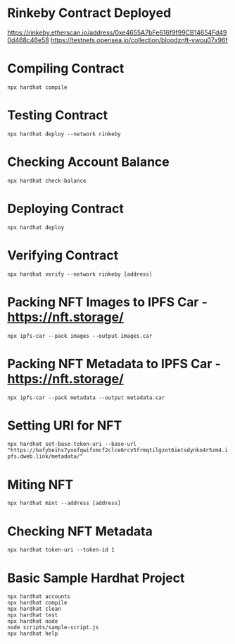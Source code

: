 # Rinkeby Contract Deployed
https://rinkeby.etherscan.io/address/0xe4655A7bFe616f9f99CB14654Fd490d468c46e58
https://testnets.opensea.io/collection/bloodznft-vwou07x96f

# Compiling Contract
```npx hardhat compile```

# Testing Contract
```npx hardhat deploy --network rinkeby```

# Checking Account Balance
```npx hardhat check-balance```

# Deploying Contract
```npx hardhat deploy```

# Verifying Contract
```npx hardhat verify --network rinkeby [address]```

# Packing NFT Images to IPFS Car - https://nft.storage/
```npx ipfs-car --pack images --output images.car```

# Packing NFT Metadata to IPFS Car - https://nft.storage/
```npx ipfs-car --pack metadata --output metadata.car```

# Setting URI for NFT
```npx hardhat set-base-token-uri --base-url "https://bafybeihs7yxofqwifxmcf2clce6rcv5frmqtilgzot6ietsdynko4r5zm4.ipfs.dweb.link/metadata/"```

# Miting NFT
```npx hardhat mint --address [address]```

# Checking NFT Metadata
```npx hardhat token-uri --token-id 1```

# Basic Sample Hardhat Project
```shell
npx hardhat accounts
npx hardhat compile
npx hardhat clean
npx hardhat test
npx hardhat node
node scripts/sample-script.js
npx hardhat help
```
